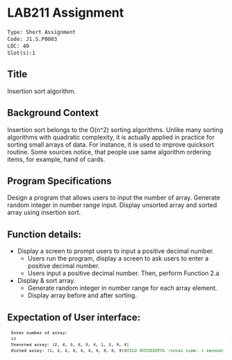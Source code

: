 # LAB211 Assignment
```
Type: Short Assignment
Code: J1.S.P0003
LOC: 40
Slot(s):1
```
## Title
Insertion sort algorithm.
## Background Context 
Insertion sort belongs to the O(n^2) sorting algorithms. Unlike many sorting algorithms with quadratic complexity, it is actually applied in practice for sorting small arrays of data. For instance, it is used to improve quicksort routine. Some sources notice, that people use same algorithm ordering items, for example, hand of cards.
## Program Specifications
Design a program that allows users to input the number of array. Generate random integer in number range input. Display unsorted array and sorted array using insertion sort.
## Function details: 
* Display a screen to prompt users to input a positive decimal number. 
    - Users run the program, display a screen to ask users to enter a positive decimal number. 
    - Users input a positive decimal number. Then, perform Function 2.a
* Display & sort array.
    - Generate random integer in number range for each array element. 
    - Display array before and after sorting.
## Expectation of User interface:
![img.png](img.png)
